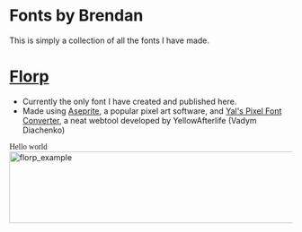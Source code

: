 <style>
@ font-face {
  font-family: Florp;
  src: url('https://github.com/BrendanDesrosiers/Fonts-by-Brendan/blob/main/FLORP.ttf') format('truetype');
}
</style>
# Fonts by Brendan
This is simply a collection of all the fonts I have made.

# [Florp](https://github.com/BrendanDesrosiers/Fonts-by-Brendan/blob/main/FLORP.ttf) 
* Currently the only font I have created and published here.
* Made using [Aseprite](https://www.aseprite.org/), a popular pixel art software, and [Yal's Pixel Font Converter](https://yal.cc/tools/pixel-font/), a neat webtool developed by YellowAfterlife (Vadym Diachenko)

<span style="font-family: Florp;">Hello world</span>
<img width="1234" height="128" alt="florp_example" src="https://github.com/user-attachments/assets/da0ff1fd-6102-450e-af65-83eff90056c8" />
